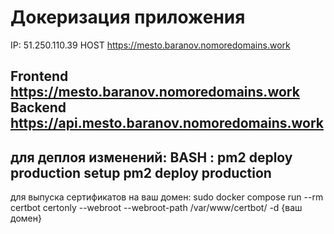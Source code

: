 # Докеризация приложения

IP: 51.250.110.39
HOST https://mesto.baranov.nomoredomains.work

Frontend https://mesto.baranov.nomoredomains.work
Backend https://api.mesto.baranov.nomoredomains.work
-----------------------------
для деплоя изменений:
BASH :
pm2 deploy production setup
pm2 deploy production
-----------------------------
для выпуска сертификатов на ваш домен:
sudo docker compose run --rm  certbot certonly --webroot --webroot-path /var/www/certbot/ -d {ваш домен}